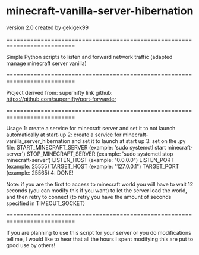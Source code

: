 # minecraft-vanilla-server-hibernation
version 2.0
created by gekigek99

==========================================================================

Simple Python scripts to listen and forward network traffic (adapted manage minecraft server vanilla)

==========================================================================

Project derived from:	supernifty
link github:			https://github.com/supernifty/port-forwarder

==========================================================================

Usage
1: create a service for minecraft server and set it to not launch automatically at start-up
2: create a service for minecraft-vanilla_server_hibernation and set it to launch at start up
3: set on the .py file:
			START_MINECRAFT_SERVER	(example: 'sudo systemctl start minecraft-server')
			STOP_MINECRAFT_SERVER	(example: 'sudo systemctl stop minecraft-server')
			LISTEN_HOST				(example: "0.0.0.0")
			LISTEN_PORT				(example: 25555)
			TARGET_HOST				(example: "127.0.0.1")
			TARGET_PORT				(example: 25565)
4: DONE!

Note:	if you are the first to access to minecraft world you will have to wait 12 seconds
			(you can modify this if you want) to let the server load the world, and then retry to connect
			(to retry you have the amount of seconds specified in TIMEOUT_SOCKET)

==========================================================================

If you are planning to use this script for your server or you do modifications tell me, I would like to hear 
that all the hours I spent modifying this are put to good use by others!
